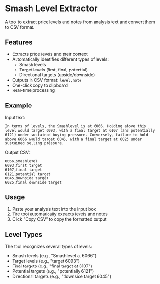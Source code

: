 # Smash Level Extractor

A tool to extract price levels and notes from analysis text and convert them to CSV format.

## Features

- Extracts price levels and their context
- Automatically identifies different types of levels:
  - Smash levels
  - Target levels (first, final, potential)
  - Directional targets (upside/downside)
- Outputs in CSV format: `level,note`
- One-click copy to clipboard
- Real-time processing

## Example

Input text:
```
In terms of levels, the Smashlevel is at 6066. Holding above this level would target 6093, with a final target at 6107 (and potentially 6121) under sustained buying pressure. Conversely, failure to hold above 6066 would target 6045, with a final target at 6025 under sustained selling pressure.
```

Output CSV:
```
6066,smashlevel
6093,first target
6107,final target
6121,potential target
6045,downside target
6025,final downside target
```

## Usage

1. Paste your analysis text into the input box
2. The tool automatically extracts levels and notes
3. Click "Copy CSV" to copy the formatted output

## Level Types

The tool recognizes several types of levels:
- Smash levels (e.g., "Smashlevel at 6066")
- Target levels (e.g., "target 6093")
- Final targets (e.g., "final target at 6107")
- Potential targets (e.g., "potentially 6121")
- Directional targets (e.g., "downside target 6045")

